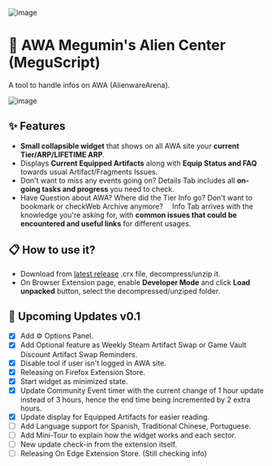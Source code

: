 ![image](https://github.com/user-attachments/assets/1660b438-e1e1-4b68-afa7-33af4b101b88)

# 💟 AWA Megumin's Alien Center (MeguScript)

A tool to handle infos on AWA (AlienwareArena).

![image](https://github.com/user-attachments/assets/5c53f7ed-153b-4283-89c5-8dc5f950291f)

## ✨ Features
- **Small collapsible widget** that shows on all AWA site your **current Tier/ARP/LIFETIME ARP**.
- Displays **Current Equipped Artifacts** along with **Equip Status and FAQ** towards usual Artifact/Fragments Issues.
- Don't want to miss any events going on? Details Tab includes all **on-going tasks and progress** you need to check.
- Have Question about AWA? Where did the Tier Info go? Don't want to bookmark or checkWeb Archive anymore?
⠀
Info Tab arrives with the knowledge you're asking for, with **common issues that could be encountered and useful links** for different usages.

## 📋 How to use it?
- Download from [latest release](https://github.com/MeguminShiro/awa-megumin-alien-center/releases) .crx file, decompress/unzip it.
- On Browser Extension page, enable **Developer Mode** and click **Load unpacked** button, select the decompressed/unziped folder.

## 🔮 Upcoming Updates v0.1
- [x] Add ⚙️﻿ Options Panel.
- [x] Add Optional feature as Weekly Steam Artifact Swap or Game Vault Discount Artifact Swap Reminders.
- [x] Disable tool if user isn't logged in AWA site.
- [x] Releasing on Firefox Extension Store.
- [x] Start widget as minimized state.
- [x] Update Community Event timer with the current change of 1 hour update instead of 3 hours, hence the end time being incremented by 2 extra hours.
- [x] Update display for Equipped Artifacts for easier reading.
- [ ] Add Language support for Spanish, Traditional Chinese, Portuguese.
- [ ] Add Mini-Tour to explain how the widget works and each sector.
- [ ] New update check-in from the extension itself.
- [ ] Releasing On Edge Extension Store. (Still checking info)

